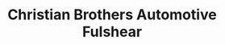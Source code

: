---
title: "Christian Brothers Automotive Fulshear"
url: /katy/christian-brothers-automotive-fulshear/
shop: car repair
---
